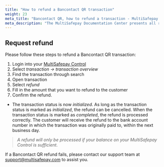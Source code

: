 ```yaml
---
title: "How to refund a Bancontact QR transaction"
weight: 23
meta_title: "Bancontact QR, how to refund a transaction - MultiSafepay Support"
meta_description: "The MultiSafepay Documentation Center presents all relevant information about our Plugins and API. You can also find support pages for Payment Methods, Tools and General Questions as well as the contact details of our Support and Integration Teams."
---
```


## Request refund

Please follow these steps to refund a Bancontact QR transaction:

1. Login into your [MultiSafepay Control](https://merchant.multisafepay.com)
2. Select _transaction -> transaction overview_
3. Find the transaction through search
4. Open transaction
5. Select _refund_
6. Fill in the amount that you want to refund to the customer
7. Confirm the refund.

* The transaction status is now _initialized_. As long as the transaction status is marked as _initialized_, the refund can be cancelled. When the transaction status is marked as _completed_, the refund is processed correctly. The customer will receive the refund to the bank account number in which the transaction was originally paid to, within the next business day.

>_A refund will only be processed if your balance on your MultiSafepay Control is sufficient_.

If a Bancontact QR refund fails, please contact our support team at <support@multisafepay.com> to assist you.

